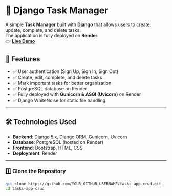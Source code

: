 # 📝 Django Task Manager

A simple **Task Manager** built with **Django** that allows users to create, update, complete, and delete tasks.  
The application is fully deployed on **Render**:  
👉 **[Live Demo](https://tasks-app-crud.onrender.com)**  

## 🚀 Features

- ✅ User authentication (Sign Up, Sign In, Sign Out)
- ✅ Create, edit, complete, and delete tasks
- ✅ Mark important tasks for better organization
- ✅ PostgreSQL database on Render
- ✅ Fully deployed with **Gunicorn & ASGI (Uvicorn)** on Render
- ✅ Django WhiteNoise for static file handling

---

## 🛠️ Technologies Used

- **Backend**: Django 5.x, Django ORM, Gunicorn, Uvicorn
- **Database**: PostgreSQL (hosted on Render)
- **Frontend**: Bootstrap, HTML, CSS
- **Deployment**: Render

---

### **1️⃣ Clone the Repository**
```sh
git clone https://github.com/YOUR_GITHUB_USERNAME/tasks-app-crud.git
cd tasks-app-crud

